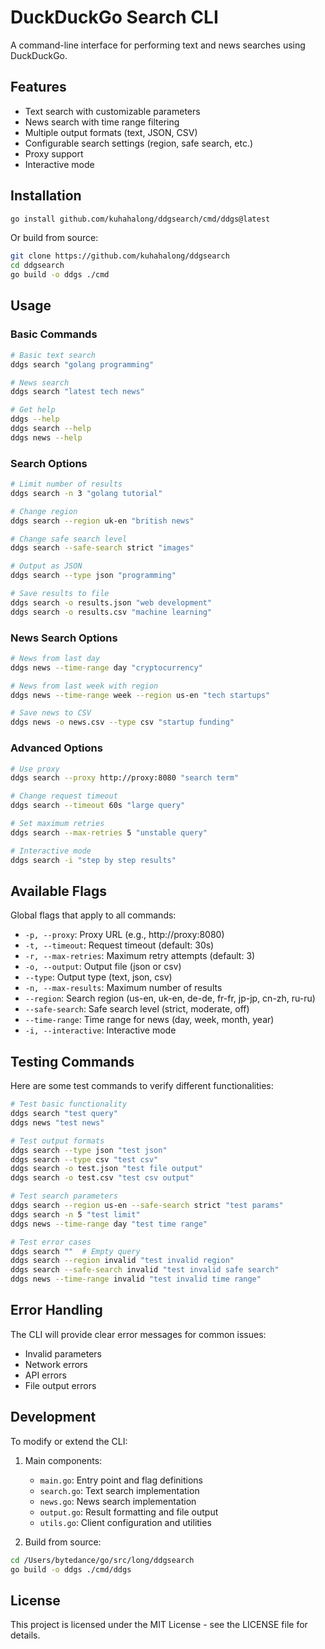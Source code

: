 # DuckDuckGo Search CLI

A command-line interface for performing text and news searches using DuckDuckGo.

## Features

- Text search with customizable parameters
- News search with time range filtering
- Multiple output formats (text, JSON, CSV)
- Configurable search settings (region, safe search, etc.)
- Proxy support
- Interactive mode

## Installation

```bash
go install github.com/kuhahalong/ddgsearch/cmd/ddgs@latest
```

Or build from source:
```bash
git clone https://github.com/kuhahalong/ddgsearch
cd ddgsearch
go build -o ddgs ./cmd
```

## Usage

### Basic Commands

```bash
# Basic text search
ddgs search "golang programming"

# News search
ddgs search "latest tech news"

# Get help
ddgs --help
ddgs search --help
ddgs news --help
```

### Search Options

```bash
# Limit number of results
ddgs search -n 3 "golang tutorial"

# Change region
ddgs search --region uk-en "british news"

# Change safe search level
ddgs search --safe-search strict "images"

# Output as JSON
ddgs search --type json "programming"

# Save results to file
ddgs search -o results.json "web development"
ddgs search -o results.csv "machine learning"
```

### News Search Options

```bash
# News from last day
ddgs news --time-range day "cryptocurrency"

# News from last week with region
ddgs news --time-range week --region us-en "tech startups"

# Save news to CSV
ddgs news -o news.csv --type csv "startup funding"
```

### Advanced Options

```bash
# Use proxy
ddgs search --proxy http://proxy:8080 "search term"

# Change request timeout
ddgs search --timeout 60s "large query"

# Set maximum retries
ddgs search --max-retries 5 "unstable query"

# Interactive mode
ddgs search -i "step by step results"
```

## Available Flags

Global flags that apply to all commands:

- `-p, --proxy`: Proxy URL (e.g., http://proxy:8080)
- `-t, --timeout`: Request timeout (default: 30s)
- `-r, --max-retries`: Maximum retry attempts (default: 3)
- `-o, --output`: Output file (json or csv)
- `--type`: Output type (text, json, csv)
- `-n, --max-results`: Maximum number of results
- `--region`: Search region (us-en, uk-en, de-de, fr-fr, jp-jp, cn-zh, ru-ru)
- `--safe-search`: Safe search level (strict, moderate, off)
- `--time-range`: Time range for news (day, week, month, year)
- `-i, --interactive`: Interactive mode

## Testing Commands

Here are some test commands to verify different functionalities:

```bash
# Test basic functionality
ddgs search "test query"
ddgs news "test news"

# Test output formats
ddgs search --type json "test json"
ddgs search --type csv "test csv"
ddgs search -o test.json "test file output"
ddgs search -o test.csv "test csv output"

# Test search parameters
ddgs search --region us-en --safe-search strict "test params"
ddgs search -n 5 "test limit"
ddgs news --time-range day "test time range"

# Test error cases
ddgs search ""  # Empty query
ddgs search --region invalid "test invalid region"
ddgs search --safe-search invalid "test invalid safe search"
ddgs news --time-range invalid "test invalid time range"
```

## Error Handling

The CLI will provide clear error messages for common issues:

- Invalid parameters
- Network errors
- API errors
- File output errors

## Development

To modify or extend the CLI:

1. Main components:
   - `main.go`: Entry point and flag definitions
   - `search.go`: Text search implementation
   - `news.go`: News search implementation
   - `output.go`: Result formatting and file output
   - `utils.go`: Client configuration and utilities

2. Build from source:
```bash
cd /Users/bytedance/go/src/long/ddgsearch
go build -o ddgs ./cmd/ddgs
```

## License

This project is licensed under the MIT License - see the LICENSE file for details.
